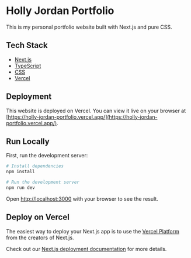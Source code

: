 # Holly Jordan Portfolio
This is my personal portfolio website built with Next.js and pure CSS.

## Tech Stack
- [Next.js](https://nextjs.org/)
- [TypeScript](https://www.typescriptlang.org/)
- [CSS](https://developer.mozilla.org/en-US/docs/Web/CSS)
- [Vercel](https://vercel.com/)

## Deployment
This website is deployed on Vercel. You can view it live on your browser at [https://holly-jordan-portfolio.vercel.app/](https://holly-jordan-portfolio.vercel.app/).

## Run Locally

First, run the development server:

```bash
# Install dependencies
npm install

# Run the development server
npm run dev
```

Open [http://localhost:3000](http://localhost:3000) with your browser to see the result.

## Deploy on Vercel

The easiest way to deploy your Next.js app is to use the [Vercel Platform](https://vercel.com/new?utm_medium=default-template&filter=next.js&utm_source=create-next-app&utm_campaign=create-next-app-readme) from the creators of Next.js.

Check out our [Next.js deployment documentation](https://nextjs.org/docs/app/building-your-application/deploying) for more details.